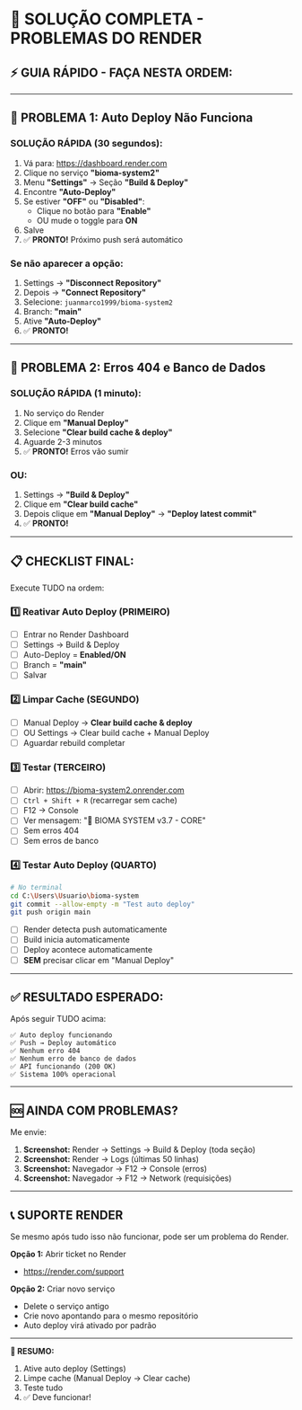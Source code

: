 # 🚨 SOLUÇÃO COMPLETA - PROBLEMAS DO RENDER

## ⚡ **GUIA RÁPIDO - FAÇA NESTA ORDEM:**

---

## 🎯 **PROBLEMA 1: Auto Deploy Não Funciona**

### **SOLUÇÃO RÁPIDA (30 segundos):**

1. Vá para: https://dashboard.render.com
2. Clique no serviço **"bioma-system2"**
3. Menu **"Settings"** → Seção **"Build & Deploy"**
4. Encontre **"Auto-Deploy"**
5. Se estiver **"OFF"** ou **"Disabled"**:
   - Clique no botão para **"Enable"**
   - OU mude o toggle para **ON**
6. Salve
7. ✅ **PRONTO!** Próximo push será automático

### **Se não aparecer a opção:**

1. Settings → **"Disconnect Repository"**
2. Depois → **"Connect Repository"**
3. Selecione: `juanmarco1999/bioma-system2`
4. Branch: **"main"**
5. Ative **"Auto-Deploy"**
6. ✅ **PRONTO!**

---

## 🎯 **PROBLEMA 2: Erros 404 e Banco de Dados**

### **SOLUÇÃO RÁPIDA (1 minuto):**

1. No serviço do Render
2. Clique em **"Manual Deploy"**
3. Selecione **"Clear build cache & deploy"**
4. Aguarde 2-3 minutos
5. ✅ **PRONTO!** Erros vão sumir

### **OU:**

1. Settings → **"Build & Deploy"**
2. Clique em **"Clear build cache"**
3. Depois clique em **"Manual Deploy"** → **"Deploy latest commit"**
4. ✅ **PRONTO!**

---

## 📋 **CHECKLIST FINAL:**

Execute TUDO na ordem:

### **1️⃣ Reativar Auto Deploy (PRIMEIRO)**

- [ ] Entrar no Render Dashboard
- [ ] Settings → Build & Deploy
- [ ] Auto-Deploy = **Enabled/ON**
- [ ] Branch = **"main"**
- [ ] Salvar

### **2️⃣ Limpar Cache (SEGUNDO)**

- [ ] Manual Deploy → **Clear build cache & deploy**
- [ ] OU Settings → Clear build cache + Manual Deploy
- [ ] Aguardar rebuild completar

### **3️⃣ Testar (TERCEIRO)**

- [ ] Abrir: https://bioma-system2.onrender.com
- [ ] `Ctrl + Shift + R` (recarregar sem cache)
- [ ] F12 → Console
- [ ] Ver mensagem: "🌳 BIOMA SYSTEM v3.7 - CORE"
- [ ] Sem erros 404
- [ ] Sem erros de banco

### **4️⃣ Testar Auto Deploy (QUARTO)**

```bash
# No terminal
cd C:\Users\Usuario\bioma-system
git commit --allow-empty -m "Test auto deploy"
git push origin main
```

- [ ] Render detecta push automaticamente
- [ ] Build inicia automaticamente
- [ ] Deploy acontece automaticamente
- [ ] **SEM** precisar clicar em "Manual Deploy"

---

## ✅ **RESULTADO ESPERADO:**

Após seguir TUDO acima:

```
✅ Auto deploy funcionando
✅ Push → Deploy automático
✅ Nenhum erro 404
✅ Nenhum erro de banco de dados
✅ API funcionando (200 OK)
✅ Sistema 100% operacional
```

---

## 🆘 **AINDA COM PROBLEMAS?**

Me envie:

1. **Screenshot:** Render → Settings → Build & Deploy (toda seção)
2. **Screenshot:** Render → Logs (últimas 50 linhas)
3. **Screenshot:** Navegador → F12 → Console (erros)
4. **Screenshot:** Navegador → F12 → Network (requisições)

---

## 📞 **SUPORTE RENDER**

Se mesmo após tudo isso não funcionar, pode ser um problema do Render.

**Opção 1:** Abrir ticket no Render
- https://render.com/support

**Opção 2:** Criar novo serviço
- Delete o serviço antigo
- Crie novo apontando para o mesmo repositório
- Auto deploy virá ativado por padrão

---

**🎯 RESUMO:**
1. Ative auto deploy (Settings)
2. Limpe cache (Manual Deploy → Clear cache)
3. Teste tudo
4. ✅ Deve funcionar!
